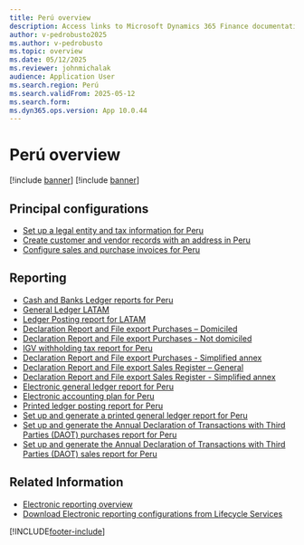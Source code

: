 ```yaml
---
title: Perú overview
description: Access links to Microsoft Dynamics 365 Finance documentation resources for Perú, including links that direct to resources about electronic invoicing.
author: v-pedrobusto2025
ms.author: v-pedrobusto
ms.topic: overview
ms.date: 05/12/2025
ms.reviewer: johnmichalak
audience: Application User
ms.search.region: Perú
ms.search.validFrom: 2025-05-12
ms.search.form:
ms.dyn365.ops.version: App 10.0.44
---
```



# Perú overview
[!include [banner](../../includes/banner.md)]
[!include [banner](../../includes/banner.md)]



## Principal configurations

- [Set up a legal entity and tax information for Peru](ltm-set-up-legal-entity-and-tax-peru.md)
- [Create customer and vendor records with an address in Peru](ltm-create-customer-and-vendor-peru.md)
- [Configure sales and purchase invoices for Peru](ltm-configure-invoices-peru.md)


## Reporting

- [Cash and Banks Ledger reports for Peru](ltm-peru-cash-bank-report.md)
- [General Ledger LATAM](ltm-general-ledger.md)
- [Ledger Posting report for LATAM](ltm-ledger-posting-report.md)
- [Declaration Report and File export Purchases – Domiciled](ltm-peru-rce-domiciled-report.md)
- [Declaration Report and File export Purchases - Not domiciled](ltm-peru-rce-not-domiciled-report.md)
- [IGV withholding tax report for Peru](ltm-peru-withholding-file.md)
- [Declaration Report and File export Purchases - Simplified annex](ltm-peru-rce-simplified-report.md)
- [Declaration Report and File export Sales Register – General](ltm-peru-rvie-report.md)
- [Declaration Report and File export Sales Register - Simplified annex](ltm-peru-rvie-simplified-report.md)
- [Electronic general ledger report for Peru](ltm-peru-electronic-general-ledger.md)
- [Electronic accounting plan for Peru](ltm-peru-accounting-plan.md)
- [Printed ledger posting report for Peru](ltm-peru-printed-ledger-posting-report.md)
- [Set up and generate a printed general ledger report for Peru](ltm-peru-printed-general-ledger)
- [Set up and generate the Annual Declaration of Transactions with Third Parties (DAOT) purchases report for Peru](ltm-peru-daot-purchase-report.md)
- [Set up and generate the Annual Declaration of Transactions with Third Parties (DAOT) sales report for Peru](ltm-peru-daot-sales-report.md)


## Related Information

- [Electronic reporting overview](../../../fin-ops-core/dev-itpro/analytics/general-electronic-reporting.md)
- [Download Electronic reporting configurations from Lifecycle Services](../../../fin-ops-core/dev-itpro/analytics/download-electronic-reporting-configuration-lcs.md)

[!INCLUDE[footer-include](footer-banner.md)]
